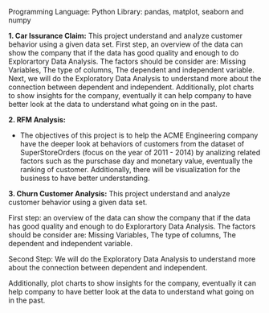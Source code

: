 Programming Language: Python
Library: pandas, matplot, seaborn and numpy


**1. Car Issurance Claim:**
This project understand and analyze customer behavior using a given data set. First step, an overview of the data can show the company that if the data has good quality and enough to do Explorartory Data Analysis. The factors should be consider are: Missing Variables, The type of columns, The dependent and independent variable.
Next, we will do the Exploratory Data Analysis to understand more about the connection between dependent and independent.
Additionally, plot charts to show insights for the company, eventually it can help company to have better look at the data to understand what going on in the past.

**2. RFM Analysis:**
- The objectives of this project is to help the ACME Engineering company have the deeper look at behaviors of customers from the dataset of SuperStoreOrders (focus on the year of 2011 - 2014) by analizing related factors such as the purschase day and monetary value, eventually the ranking of customer. Additionally, there will be visualization for the business to have better understanding.


**3. Churn Customer Analysis:**
This project understand and analyze customer behavior using a given data set.

First step: an overview of the data can show the company that if the data has good quality and enough to do Explorartory Data Analysis. The factors should be consider are:
Missing Variables, The type of columns, The dependent and independent variable.

Second Step: We will do the Exploratory Data Analysis to understand more about the connection between dependent and independent.

Additionally, plot charts to show insights for the company, eventually it can help company to have better look at the data to understand what going on in the past.
